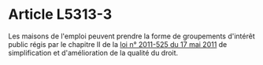 # Article L5313-3

Les maisons de l'emploi peuvent prendre la forme de groupements d'intérêt public régis par le chapitre II de la [loi n° 2011-525 du 17 mai 2011][1] de simplification et d'amélioration de la qualité du droit.

 [1]: /affichTexte.do?cidTexte=JORFTEXT000024021430&categorieLien=cid